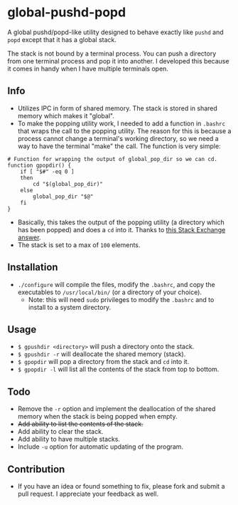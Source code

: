 # global-pushd-popd
A global pushd/popd-like utility designed to behave exactly like `pushd` and `popd` except that it has a global stack. 

The stack is not bound by a terminal process. You can push a directory from one terminal process and pop it into another. I developed this because it comes in handy when I have multiple terminals open.

## Info

- Utilizes IPC in form of shared memory. The stack is stored in shared memory which makes it "global".
- To make the popping utility work, I needed to add a function in `.bashrc` that wraps the call to the popping utility. The reason for this is because a process cannot change a terminal's working directory, so we need a way to have the terminal "make" the call. The function is very simple:

```shell
# Function for wrapping the output of global_pop_dir so we can cd.
function gpopdir() {
	if [ "$#" -eq 0 ]
	then
		cd "$(global_pop_dir)"
	else
		global_pop_dir "$@"
	fi
}
```

- Basically, this takes the output of the popping utility (a directory which has been popped) and does a `cd` into it. Thanks to [this Stack Exchange answer](http://unix.stackexchange.com/questions/14721/changing-current-working-dir-with-a-script).
- The stack is set to a max of `100` elements. 

## Installation

- `./configure` will compile the files, modify the `.bashrc`, and copy the executables to `/usr/local/bin/` (or a directory of your choice).
  - Note: this will need `sudo` privileges to modify the `.bashrc` and to install to a system directory.

## Usage

- `$ gpushdir <directory>` will push a directory onto the stack.
- `$ gpushdir -r` will deallocate the shared memory (stack).
- `$ gpopdir` will pop a directory from the stack and `cd` into it.
- `$ gpopdir -l` will list all the contents of the stack from top to bottom.

## Todo

- Remove the `-r` option and implement the deallocation of the shared memory when the stack is being popped when empty.
- ~~Add ability to list the contents of the stack.~~
- Add ability to clear the stack.
- Add ability to have multiple stacks.
- Include `-u` option for automatic updating of the program.

## Contribution

- If you have an idea or found something to fix, please fork and submit a pull request. I appreciate your feedback as well.
